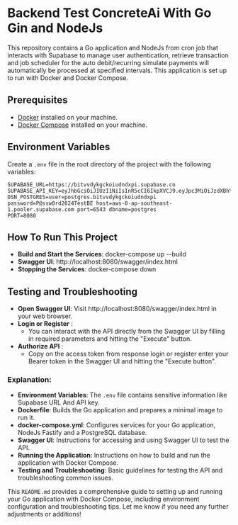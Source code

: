 # Backend Test ConcreteAi With Go Gin and NodeJs

This repository contains a Go application and NodeJs from cron job that interacts with Supabase to manage user authentication, retrieve transaction and job scheduler for the auto debit/recurring simulate payments will automatically be processed at specified intervals. This application is set up to run with Docker and Docker Compose.

## Prerequisites

- [Docker](https://docs.docker.com/get-docker/) installed on your machine.
- [Docker Compose](https://docs.docker.com/compose/install/) installed on your machine.

## Environment Variables

Create a `.env` file in the root directory of the project with the following variables:

```env
SUPABASE_URL=https://bitvvdykgckoiudndxpi.supabase.co
SUPABASE_API_KEY=eyJhbGciOiJIUzI1NiIsInR5cCI6IkpXVCJ9.eyJpc3MiOiJzdXBhYmFzZSIsInJlZiI6ImJpdHZ2ZHlrZ2Nrb2l1ZG5keHBpIiwicm9sZSI6ImFub24iLCJpYXQiOjE3MjQwNzk4MDEsImV4cCI6MjAzOTY1NTgwMX0.VrUYF0gxtraeBbTUFqKz3_b8tq4ZxYFd4xwFTqsooUU
DSN_POSTGRES=user=postgres.bitvvdykgckoiudndxpi password=P@ssw0rd2024TestBE host=aws-0-ap-southeast-1.pooler.supabase.com port=6543 dbname=postgres
PORT=8080
```

## How To Run This Project
- **Build and Start the Services**: docker-compose up --build
- **Swagger UI**: http://localhost:8080/swagger/index.html
- **Stopping the Services**: docker-compose down

## Testing and Troubleshooting
- **Open Swagger UI**: Visit http://localhost:8080/swagger/index.html in your web browser.
- **Login or Register** :
    - You can interact with the API directly from the Swagger UI by filling in required parameters and hitting the "Execute" button.
- **Authorize API** :
    - Copy on the access token from response login or register enter your Bearer token in the Swagger UI and hitting the "Execute button".

### Explanation:

- **Environment Variables**: The `.env` file contains sensitive information like Supabase URL And API key.
- **Dockerfile**: Builds the Go application and prepares a minimal image to run it.
- **docker-compose.yml**: Configures services for your Go application, NodeJs Fastify and a PostgreSQL database.
- **Swagger UI**: Instructions for accessing and using Swagger UI to test the API.
- **Running the Application**: Instructions on how to build and run the application with Docker Compose.
- **Testing and Troubleshooting**: Basic guidelines for testing the API and troubleshooting common issues.


This `README.md` provides a comprehensive guide to setting up and running your Go application with Docker Compose, including environment configuration and troubleshooting tips. Let me know if you need any further adjustments or additions!
